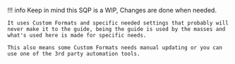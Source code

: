 !!! info
    Keep in mind this SQP is a WIP, Changes are done when needed.

    It uses Custom Formats and specific needed settings that probably will never make it to the guide, being the guide is used by the masses and what's used here is made for specific needs.

    This also means some Custom Formats needs manual updating or you can use one of the 3rd party automation tools.
